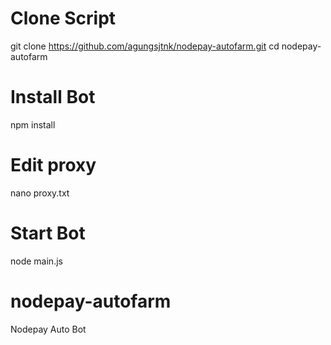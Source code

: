 # Clone Script
git clone https://github.com/agungsjtnk/nodepay-autofarm.git
cd nodepay-autofarm
# Install Bot
npm install
# Edit proxy
nano proxy.txt
# Start Bot
node main.js
# nodepay-autofarm
Nodepay Auto Bot 
